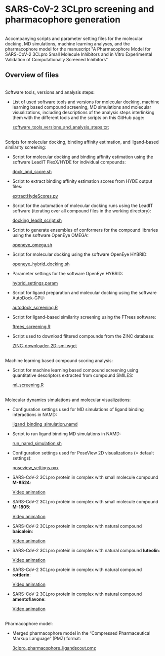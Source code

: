 # SARS-CoV-2 3CLpro screening and pharmacophore generation

<br>
Accompanying scripts and parameter setting files for the molecular docking, MD simulations, machine learning analyses, and the pharmacophore model for the manuscript "A Pharmacophore Model for SARS-CoV-2 3CLpro Small Molecule Inhibitors and in Vitro Experimental Validation of Computationally Screened Inhibitors"
<br>

## Overview of files

<br>
Software tools, versions and analysis steps:

- List of used software tools and versions for molecular docking, machine learning based compound screening, MD simulations and molecular visualizations, including descriptions of the analysis steps interlinking them with the different tools and the scripts on this GitHub page:

  [software_tools_versions_and_analysis_steps.txt](software_tools_versions_and_analysis_steps.txt)

<br>
Scripts for molecular docking, binding affinity estimation, and ligand-based similarity screening:

- Script for molecular docking and binding affinity estimation using the software LeadIT FlexX/HYDE for individual compounds:

  [dock_and_score.sh](dock_and_score.sh)

- Script to extract binding affinity estimation scores from HYDE output files:

  [extractHydeScores.py](extractHydeScores.py)

- Script for the automation of molecular docking runs using the LeadIT software (iterating over all compound files in the working directory):

  [docking_leadit_script.sh](docking_leadit_script.sh)
  
- Script to generate ensembles of conformers for the compound libraries using the software OpenEye OMEGA:

  [openeye_omega.sh](openeye_omega.sh) 

- Script for molecular docking using the software OpenEye HYBRID:

  [openeye_hybrid_docking.sh](openeye_hybrid_docking.sh)
  
- Parameter settings for the software OpenEye HYBRID:

  [hybrid_settings.param](hybrid_settings.param)
  
- Script for ligand preparation and molecular docking using the software AutoDock-GPU:

  [autodock_screening.R](autodock_screening.R)
  
- Script for ligand-based similarity screening using the FTrees software:

  [ftrees_screening.R](ftrees_screening.R)
  
- Script used to download filtered compounds from the ZINC database:

  [ZINC-downloader-2D-smi.wget](ZINC-downloader-2D-smi.wget)


<br>
Machine learning based compound scoring analysis:

- Script for machine learning based compound screening using quantitative descriptors extracted from compound SMILES:

  [ml_screening.R](ml_screening.R)

<br>  
Molecular dynamics simulations and molecular visualizations:

- Configuration settings used for MD simulations of ligand binding interactions in NAMD:

  [ligand_binding_simulation.namd](ligand_binding_simulation.namd)
  
- Script to run ligand binding MD simulations in NAMD:

  [run_namd_simulation.sh](run_namd_simulation.sh)
  
- Configuration settings used for PoseView 2D visualizations (= default settings):

  [poseview_settings.pxx](poseview_settings.pxx)
  
- SARS-CoV-2 3CLpro protein in complex with small molecule compound <b>M-8524</b>:

  [Video animation](https://youtu.be/_Pzde7GRawM)
  
- SARS-CoV-2 3CLpro protein in complex with small molecule compound <b>M-1805</b>:

  [Video animation](https://youtu.be/Jj5nmU-U6IU)

- SARS-CoV-2 3CLpro protein in complex with natural compound <b>baicalein</b>:

  [Video animation](https://youtu.be/SiPqjSoYu6k)

- SARS-CoV-2 3CLpro protein in complex with natural compound <b>luteolin</b>:

  [Video animation](https://youtu.be/RrpM8l70euc)
- SARS-CoV-2 3CLpro protein in complex with natural compound <b>rottlerin</b>:

  [Video animation](https://youtu.be/aoVfy5d7388)
  
- SARS-CoV-2 3CLpro protein in complex with natural compound <b>amentoflavone</b>:

  [Video animation](https://youtu.be/5iWZRTRgG0Y)  

<br>
Pharmacophore model:

- Merged pharmacophore model in the “Compressed Pharmaceutical Markup Language” (PMZ) format:

  [3clpro_pharmacophore_ligandscout.pmz](3clpro_pharmacophore_ligandscout.pmz)







